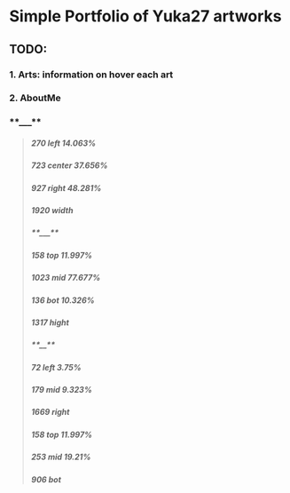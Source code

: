 # Simple Portfolio of Yuka27 artworks

## TODO:

### 1. Arts: information on hover each art

### 2. AboutMe

### \***\*\_\_\_\*\***

> ##### 270 left 14.063%
>
> ##### 723 center 37.656%
>
> ##### 927 right 48.281%
>
> #####
>
> ##### 1920 width
>
> ##### \***\*\_\_\_\*\***
>
> ##### 158 top 11.997%
>
> ##### 1023 mid 77.677%
>
> ##### 136 bot 10.326%
>
> #####
>
> ##### 1317 hight
>
> ##### \***\*\_\_\*\***
>
> ##### 72 left 3.75%
>
> ##### 179 mid 9.323%
>
> ##### 1669 right
>
> #####
>
> ##### 158 top 11.997%
>
> ##### 253 mid 19.21%
>
> ##### 906 bot
